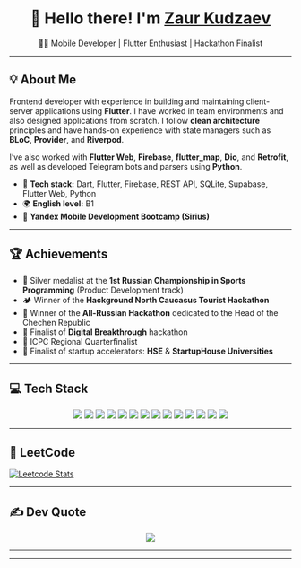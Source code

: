 <h1 align="center">👋 Hello there! I'm <a href="https://t.me/empathic15" target="_blank">Zaur Kudzaev</a></h1>

<p align="center">
  👨‍💻 Mobile Developer | Flutter Enthusiast | Hackathon Finalist  
</p>

---

## 💡 About Me

Frontend developer with experience in building and maintaining client-server applications using **Flutter**. I have worked in team environments and also designed applications from scratch. I follow **clean architecture** principles and have hands-on experience with state managers such as **BLoC**, **Provider**, and **Riverpod**.

I’ve also worked with **Flutter Web**, **Firebase**, **flutter_map**, **Dio**, and **Retrofit**, as well as developed Telegram bots and parsers using **Python**.

- 🔧 **Tech stack:** Dart, Flutter, Firebase, REST API, SQLite, Supabase, Flutter Web, Python  
- 🌍 **English level:** B1  
- 📱 **Yandex Mobile Development Bootcamp (Sirius)**

---

## 🏆 Achievements

- 🥈 Silver medalist at the **1st Russian Championship in Sports Programming** (Product Development track)
- 🏕 Winner of the **Hackground North Caucasus Tourist Hackathon**
- 🥉 Winner of the **All-Russian Hackathon** dedicated to the Head of the Chechen Republic
- 🏁 Finalist of **Digital Breakthrough** hackathon
- 🧠 ICPC Regional Quarterfinalist
- 🚀 Finalist of startup accelerators: **HSE** & **StartupHouse Universities**

---

## 💻 Tech Stack

<p align="center">
  <img src="https://img.shields.io/badge/Flutter-%2302569B.svg?style=for-the-badge&logo=Flutter&logoColor=white" />
  <img src="https://img.shields.io/badge/Dart-%230175C2.svg?style=for-the-badge&logo=dart&logoColor=white" />
  <img src="https://img.shields.io/badge/Python-3670A0?style=for-the-badge&logo=python&logoColor=ffdd54" />
  <img src="https://img.shields.io/badge/Firebase-%23039BE5.svg?style=for-the-badge&logo=firebase" />
  <img src="https://img.shields.io/badge/FastAPI-005571?style=for-the-badge&logo=fastapi" />
  <img src="https://img.shields.io/badge/Docker-%230db7ed.svg?style=for-the-badge&logo=docker&logoColor=white" />
  <img src="https://img.shields.io/badge/Jira-%230A0FFF.svg?style=for-the-badge&logo=jira&logoColor=white" />
  <img src="https://img.shields.io/badge/Postman-FF6C37?style=for-the-badge&logo=postman&logoColor=white" />
  <img src="https://img.shields.io/badge/Trello-%23026AA7.svg?style=for-the-badge&logo=Trello&logoColor=white" />
  <img src="https://img.shields.io/badge/LeetCode-000000?style=for-the-badge&logo=LeetCode&logoColor=%23d16c06" />
  <img src="https://img.shields.io/badge/Visual%20Studio%20Code-0078d7.svg?style=for-the-badge&logo=visual-studio-code&logoColor=white" />
  <img src="https://img.shields.io/badge/Xcode-007ACC?style=for-the-badge&logo=Xcode&logoColor=white" />
  <img src="https://img.shields.io/badge/iOS-000000?style=for-the-badge&logo=ios&logoColor=white" />
  <img src="https://img.shields.io/badge/mac%20os-000000?style=for-the-badge&logo=macos&logoColor=F0F0F0" />
</p>


---

## 🧠 LeetCode

[![Leetcode Stats](https://leetcard.jacoblin.cool/Yakudzae?theme=light,unicorn&ext=activity)](https://leetcode.com/Yakudzae)


---

## ✍️ Dev Quote

<p align="center">
  <img src="https://quotes-github-readme.vercel.app/api?type=horizontal&theme=radical" />
</p>

---


---
